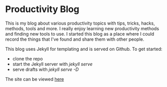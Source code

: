 # Productivity Blog

This is my blog about various productivity topics with tips, tricks, hacks, methods, tools and more. I really enjoy learning new productivity methods and finding new tools to use. I started this blog as a place where I could record the things that I've found and share them with other people. 

This blog uses Jekyll for templating and is served on Github. To get started:
- clone the repo
- start the Jekyll server with _jekyll serve_
- serve drafts with _jekyll serve -D_

The site can be viewed [here](http://nhawkins10.github.io/productivity-blog/)
